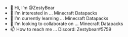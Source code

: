 - 👋 Hi, I’m @ZestyBear
- 👀 I’m interested in ...
Minecraft Datapacks
- 🌱 I’m currently learning ...
Minecraft Datapacks
- 💞️ I’m looking to collaborate on ...
Minecraft Datapacks
- 📫 How to reach me ...
Discord: Zestybear#5759

<!---
ZestyBear/ZestyBear is a ✨ special ✨ repository because its `README.md` (this file) appears on your GitHub profile.
You can click the Preview link to take a look at your changes.
--->
